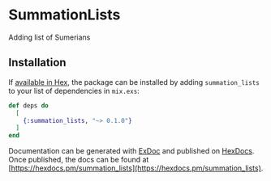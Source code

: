 # SummationLists

Adding list of Sumerians

## Installation

If [available in Hex](https://hex.pm/docs/publish), the package can be installed
by adding `summation_lists` to your list of dependencies in `mix.exs`:

```elixir
def deps do
  [
    {:summation_lists, "~> 0.1.0"}
  ]
end
```

Documentation can be generated with [ExDoc](https://github.com/elixir-lang/ex_doc)
and published on [HexDocs](https://hexdocs.pm). Once published, the docs can
be found at [https://hexdocs.pm/summation_lists](https://hexdocs.pm/summation_lists).

